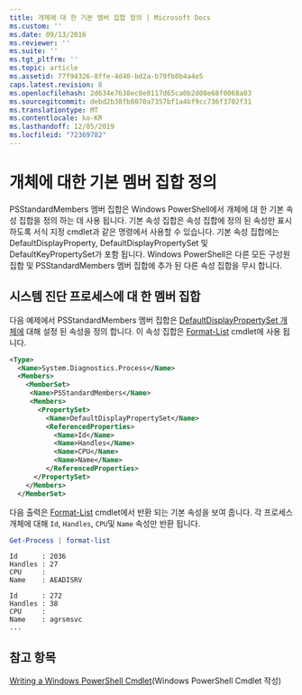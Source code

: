 ```yaml
---
title: 개체에 대 한 기본 멤버 집합 정의 | Microsoft Docs
ms.custom: ''
ms.date: 09/13/2016
ms.reviewer: ''
ms.suite: ''
ms.tgt_pltfrm: ''
ms.topic: article
ms.assetid: 77f94326-8ffe-4d40-bd2a-b79fb0b4a4e5
caps.latest.revision: 8
ms.openlocfilehash: 2d634e7638ec0e0117d65ca0b2d08e68f0068a03
ms.sourcegitcommit: debd2b38fb8070a7357bf1a4bf9cc736f3702f31
ms.translationtype: MT
ms.contentlocale: ko-KR
ms.lasthandoff: 12/05/2019
ms.locfileid: "72369782"
---
```

# <a name="defining-default-member-sets-for-objects"></a>개체에 대한 기본 멤버 집합 정의

PSStandardMembers 멤버 집합은 Windows PowerShell에서 개체에 대 한 기본 속성 집합을 정의 하는 데 사용 됩니다. 기본 속성 집합은 속성 집합에 정의 된 속성만 표시 하도록 서식 지정 cmdlet과 같은 명령에서 사용할 수 있습니다. 기본 속성 집합에는 DefaultDisplayProperty, DefaultDisplayPropertySet 및 DefaultKeyPropertySet가 포함 됩니다. Windows PowerShell은 다른 모든 구성원 집합 및 PSStandardMembers 멤버 집합에 추가 된 다른 속성 집합을 무시 합니다.

## <a name="member-set-for-systemdiagnosticsprocess"></a>시스템 진단 프로세스에 대 한 멤버 집합

다음 예제에서 PSStandardMembers 멤버 집합은 [DefaultDisplayPropertySet 개체에](/dotnet/api/System.Diagnostics.Process) 대해 설정 된 속성을 정의 합니다. 이 속성 집합은 [Format-List](/powershell/module/Microsoft.PowerShell.Utility/Format-List) cmdlet에 사용 됩니다.

```xml
<Type>
  <Name>System.Diagnostics.Process</Name>
  <Members>
    <MemberSet>
     <Name>PSStandardMembers</Name>
     <Members>
       <PropertySet>
         <Name>DefaultDisplayPropertySet</Name>
         <ReferencedProperties>
           <Name>Id</Name>
           <Name>Handles</Name>
           <Name>CPU</Name>
           <Name>Name</Name>
         </ReferencedProperties>
      </PropertySet>
    </Members>
  </MemberSet>
```

다음 출력은 [Format-List](/powershell/module/Microsoft.PowerShell.Utility/Format-List) cmdlet에서 반환 되는 기본 속성을 보여 줍니다. 각 프로세스 개체에 대해 `Id`, `Handles`, `CPU`및 `Name` 속성만 반환 됩니다.

```powershell
Get-Process | format-list
```

```output
Id      : 2036
Handles : 27
CPU     :
Name    : AEADISRV

Id      : 272
Handles : 38
CPU     :
Name    : agrsmsvc
...
```

## <a name="see-also"></a>참고 항목

[Writing a Windows PowerShell Cmdlet](./writing-a-windows-powershell-cmdlet.md)(Windows PowerShell Cmdlet 작성)
